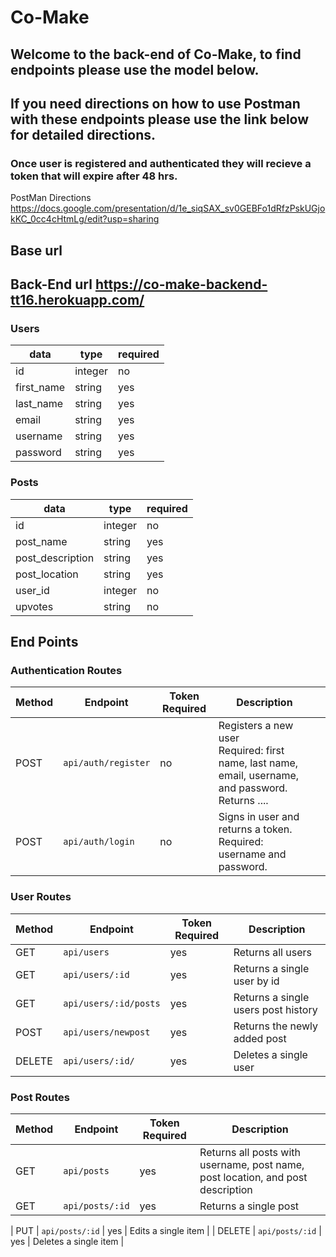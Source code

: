 # Co-Make

## Welcome to the back-end of Co-Make, to find endpoints please use the model below.

## If you need directions on how to use Postman with these endpoints please use the link below for detailed directions.

### Once user is registered and authenticated they will recieve a token that will expire after 48 hrs.

PostMan Directions https://docs.google.com/presentation/d/1e_siqSAX_sv0GEBFo1dRfzPskUGjokKC_0cc4cHtmLg/edit?usp=sharing

## Base url <Front-End Deployment Link>

## Back-End url https://co-make-backend-tt16.herokuapp.com/

### Users

| data       | type                  | required |
| ---------- | --------------------- | -------- |
| id         | integer               | no      |
| first_name | string                | yes      |
| last_name  | string                | yes      |
| email      | string                | yes      |
| username   | string                | yes      |
| password   | string                | yes      |

### Posts

| data             | type    | required |
| -----------      | ------- | -------- |
| id               | integer | no      |
| post_name        | string  | yes      |
| post_description | string  | yes      |
| post_location    | string  | yes      |
| user_id          | integer | no       |
| upvotes          | string  | no       |

## End Points

### Authentication Routes

| Method | Endpoint         | Token Required | Description                                                                                                       |     |
| ------ | ---------------- | -------------- | ----------------------------------------------------------------------------------------------------------------- | --- |
| POST   | `api/auth/register` | no             | Registers a new user <br> Required: first name, last name, email, username, and password. <br>Returns .... |
| POST   | `api/auth/login`    | no             | Signs in user and returns a token.<br> Required: username and password.              |

### User Routes

| Method | Endpoint           | Token Required | Description                   |
| ------ | ------------------ | -------------- | ----------------------------- |
| GET    | `api/users`              | yes            | Returns all users             |
| GET    | `api/users/:id`          | yes            | Returns a single user by id   |
| GET    | `api/users/:id/posts`    | yes            | Returns a single users post history |
| POST   | `api/users/newpost`      | yes            | Returns the newly added post |
| DELETE | `api/users/:id/`         | yes            | Deletes a single user         |

### Post Routes

| Method | Endpoint           | Token Required | Description                                                                                        |
| ------ | ------------------ | -------------- | -------------------------------------------------------------------------------------------------- |
| GET    | `api/posts`           | yes            | Returns all posts with username, post name, post location, and post description                                                                                  |
| GET    | `api/posts/:id`       | yes            | Returns a single post                                                                              |

| PUT    | `api/posts/:id`       | yes            | Edits a single item                                                                                |
| DELETE | `api/posts/:id`       | yes            | Deletes a single item                                                                             |
